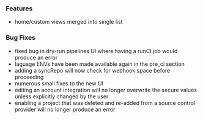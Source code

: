 ### Features
- home/custom views merged into single list

### Bug Fixes
- fixed bug in dry-run pipelines UI where having a runCI job would produce an error
- laguage ENVs have been made available again in the pre_ci section
- adding a syncRepo will now check for webhook space before proceeding
- numerous small fixes to the new UI
- editing an account integration will no longer overwrite the secure values unless explicitly changed by the user
- enabling a project that was deleted and re-added from a source control provider will no longer produce an error